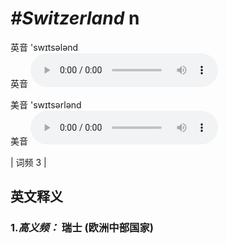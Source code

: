# ***\#Switzerland*** n
英音 'swɪtsələnd  
英音
<audio src="./media/Switzerland-B.aac" controls="controls"></audio>

美音 'swɪtsərlənd  
美音
<audio src="./media/Switzerland.aac" controls="controls"></audio>



| 词频 3 |  

英文释义
---
### 1.*高义频：* **瑞士 (欧洲中部国家)**  


